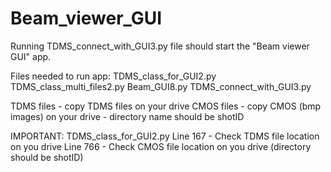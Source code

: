 # Beam_viewer_GUI

Running TDMS_connect_with_GUI3.py file should start the "Beam viewer GUI" app.

Files needed to run app:
	TDMS_class_for_GUI2.py
	TDMS_class_multi_files2.py
	Beam_GUI8.py
	TDMS_connect_with_GUI3.py

TDMS files - copy TDMS files on your drive
CMOS files - copy CMOS (bmp images) on your drive - directory name should be shotID

IMPORTANT:
	TDMS_class_for_GUI2.py
		Line 167 - Check TDMS file location on you drive
    		Line 766 - Check CMOS file location on you drive (directory should be shotID)	